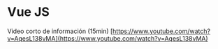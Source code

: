 # Vue JS

Video corto de información (15min)
[https://www.youtube.com/watch?v=AqesL138vMA](https://www.youtube.com/watch?v=AqesL138vMA)
